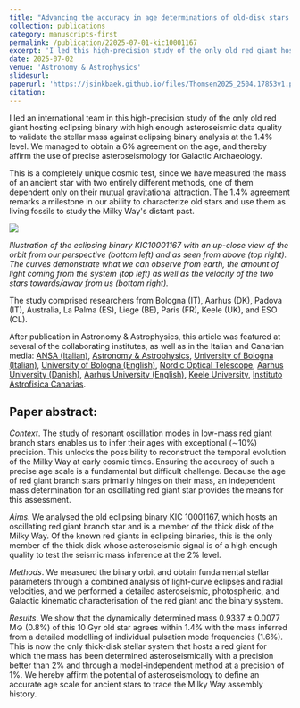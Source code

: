 ```yaml
---
title: "Advancing the accuracy in age determinations of old-disk stars using an oscillating red giant in an eclipsing binary"
collection: publications
category: manuscripts-first
permalink: /publication/22025-07-01-kic10001167
excerpt: 'I led this high-precision study of the only old red giant hosting eclipsing binary with high enough asteroseismic data quality to validate the stellar mass against eclipsing binary analysis at the 1.4% level. We managed to obtain a 6% agreement on the age, and thereby affirm the use of precise asteroseismology for Galactic Archaeology.'
date: 2025-07-02
venue: 'Astronomy & Astrophysics'
slidesurl: 
paperurl: 'https://jsinkbaek.github.io/files/Thomsen2025_2504.17853v1.pdf'
citation: 
---
```

I led an international team in this high-precision study of the only old red giant hosting eclipsing binary with high enough asteroseismic data quality to validate the stellar mass against eclipsing binary analysis at the 1.4% level. We managed to obtain a 6% agreement on the age, and thereby affirm the use of precise asteroseismology for Galactic Archaeology. 

This is a completely unique cosmic test, since we have measured the mass of an ancient star with two entirely different methods, one of them dependent only on their mutual gravitational attraction. The 1.4% agreement remarks a milestone in our ability to characterize old stars and use them as living fossils to study the Milky Way's distant past.

![](https://jsinkbaek.github.io/files/animated-pr-kic10001167.gif)

*Illustration of the eclipsing binary KIC10001167 with an up-close view of the orbit from our perspective (bottom left) and as seen from above (top right). The curves demonstrate what we can observe from earth, the amount of light coming from the system (top left) as well as the velocity of the two stars towards/away from us (bottom right).*

The study comprised researchers from Bologna (IT), Aarhus (DK), Padova (IT), Australia, La Palma (ES), Liege (BE), Paris (FR), Keele (UK), and ESO (CL).

After publication in Astronomy & Astrophysics, this article was featured at several of the collaborating institutes, as well as in the Italian and Canarian media:
[ANSA (Italian)](https://www.ansa.it/canale_scienza/notizie/spazio_astronomia/2025/07/06/misurata-leta-di-una-stella-grazie-ai-suoi-terremoti-_29b5a128-f8bf-4b01-a417-8f54c3a46bc4.html),
[Astronomy & Astrophysics](https://www.aanda.org/component/content/article/213-press-releases/2025-press-releases/3095-how-old-is-that-star-asteroseismology-reveals-the-answer),
[University of Bologna (Italian)](https://magazine.unibo.it/archivio/2025/07/04/quanti-anni-ha-quella-stella-per-scoprirlo-c2019e-l2019asterosismologia),
[University of Bologna (English)](https://magazine.unibo.it/archivio/2025/07/04/weighing-a-star-with-sound-astronomers-validate-new-method-to-measure-stellar-mass-with-unprecedented-precision),
[Nordic Optical Telescope](https://www.not.iac.es/news/www/news/JeppeThomsen_July4.html),
[Aarhus University (Danish)](https://phys.au.dk/aktuelt/nyhed/artikel/saadan-vejer-man-en-stjerne-med-lyd),
[Aarhus University (English)](https://phys.au.dk/en/news/item/artikel/saadan-vejer-man-en-stjerne-med-lyd),
[Keele University](https://www.keele.ac.uk/research/researchnews/2025/july/cosmic-test/milky-way-binary.php),
[Instituto Astrofisica Canarias](https://www.iac.es/en/outreach/news/iac-validates-method-measuring-masses-stars-using-their-seismic-waves).

## Paper abstract:
*Context*. The study of resonant oscillation modes in low-mass red giant branch stars enables us to infer their ages with exceptional (∼10%) precision. This unlocks the possibility to reconstruct the temporal evolution of the Milky Way at early cosmic times. Ensuring the accuracy of such a precise age scale is a fundamental but difficult challenge. Because the age of red giant branch stars primarily hinges on their mass, an independent mass determination for an oscillating red giant star provides the means for this assessment. 

*Aims*. We analysed the old eclipsing binary KIC 10001167, which hosts an oscillating red giant branch star and is a member of the thick disk of the Milky Way. Of the known red giants in eclipsing binaries, this is the only member of the thick disk whose asteroseismic signal is of a high enough quality to test the seismic mass inference at the 2% level. 

*Methods*. We measured the binary orbit and obtain fundamental stellar parameters through a combined analysis of light-curve eclipses and radial velocities, and we performed a detailed asteroseismic, photospheric, and Galactic kinematic characterisation of the red giant and the binary system. 

*Results*. We show that the dynamically determined mass 0.9337 ± 0.0077 M⊙ (0.8%) of this 10 Gyr old star agrees within 1.4% with the mass inferred from a detailed modelling of individual pulsation mode frequencies (1.6%). This is now the only thick-disk stellar system that hosts a red giant for which the mass has been determined asteroseismically with a precision better than 2% and through a model-independent method at a precision of 1%. We hereby affirm the potential of asteroseismology to define an accurate age scale for ancient stars to trace the Milky Way assembly history.
